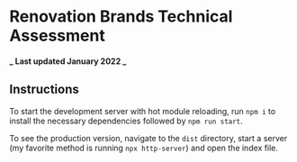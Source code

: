 # Renovation Brands Technical Assessment

#### **_ Last updated January 2022 _**

## Instructions

To start the development server with hot module reloading, run `npm i` to install the necessary dependencies followed by `npm run start`.

To see the production version, navigate to the `dist` directory, start a server (my favorite method is running `npx http-server`) and open the index file.
